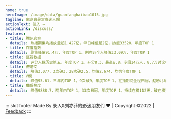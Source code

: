 ```yaml
---
home: true
heroImage: /image/data/guanfanghaibao1015.jpg
tagline: 东京真是富贵迷人眼
actionText: 进入 →
actionLink: /discuss/
features:
- title: 腾讯官方
  details: 热播期集均播放量超1.427亿，单日峰值超2亿，热度33520，年度TOP 1
- title: 百度指数
  details: 剧集峰值91.4万，年度TOP 1。刘亦菲个人峰值33.09万，年度TOP 1
- title: 豆瓣数据
  details: 评分人数历史第五，年度TOP 1。开分8.3，最高8.8。专组14万人，8.7万讨论帖，讨论量影视剧TOP 1
- title: 德塔文
  details: 峰值3.077，3次破3，28次破2.5，均值2.674，均为年度TOP 1
- title: V榜
  details: 峰值95.61，三年内TOP 1，9次破9，年度TOP 1。在播期间全程日冠，赵盼儿单人破9
- title: 猫眼热度
  details: 峰值9888.7，两年内TOP 1，33次日冠，年度TOP 1。持续在榜112天，破在榜天数历史纪录
---
```



::: slot footer
Made By 录人&刘亦菲的影迷朋友们 ❤️ | Copyright ©2022 | [Feedback](https://www.douban.com/group/topic/276689884/?_i=5716003Rn8heGv)
:::
